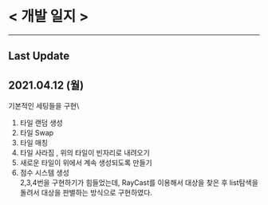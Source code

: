 # < 개발 일지 >
---------------------------------------------

## Last Update
## 2021.04.12 (월)

기본적인 세팅들을 구현\
1. 타일 랜덤 생성
2. 타일 Swap
3. 타일 매칭
4. 타일 사라짐 , 위의 타일이 빈자리로 내려오기
5. 새로운 타일이 위에서 계속 생성되도록 만들기
6. 점수 시스템 생성
\
2,3,4번을 구현하기가 힘들었는데, RayCast를 이용해서 대상을 찾은 후 list탐색을 돌려서 대상을 판별하는 방식으로 구현하였다.